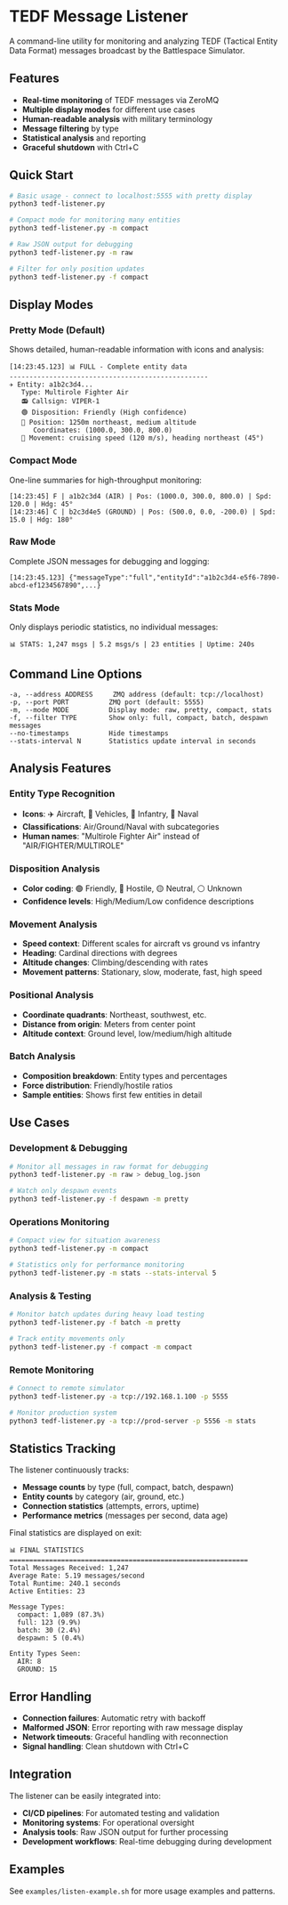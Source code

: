 # TEDF Message Listener

A command-line utility for monitoring and analyzing TEDF (Tactical Entity Data Format) messages broadcast by the Battlespace Simulator.

## Features

- **Real-time monitoring** of TEDF messages via ZeroMQ
- **Multiple display modes** for different use cases
- **Human-readable analysis** with military terminology
- **Message filtering** by type
- **Statistical analysis** and reporting
- **Graceful shutdown** with Ctrl+C

## Quick Start

```bash
# Basic usage - connect to localhost:5555 with pretty display
python3 tedf-listener.py

# Compact mode for monitoring many entities
python3 tedf-listener.py -m compact

# Raw JSON output for debugging
python3 tedf-listener.py -m raw

# Filter for only position updates
python3 tedf-listener.py -f compact
```

## Display Modes

### Pretty Mode (Default)
Shows detailed, human-readable information with icons and analysis:
```
[14:23:45.123] 📊 FULL - Complete entity data
--------------------------------------------------
✈️ Entity: a1b2c3d4...
   Type: Multirole Fighter Air
   📻 Callsign: VIPER-1
   🟢 Disposition: Friendly (High confidence)
   📍 Position: 1250m northeast, medium altitude
      Coordinates: (1000.0, 300.0, 800.0)
   🧭 Movement: cruising speed (120 m/s), heading northeast (45°)
```

### Compact Mode
One-line summaries for high-throughput monitoring:
```
[14:23:45] F | a1b2c3d4 (AIR) | Pos: (1000.0, 300.0, 800.0) | Spd: 120.0 | Hdg: 45°
[14:23:46] C | b2c3d4e5 (GROUND) | Pos: (500.0, 0.0, -200.0) | Spd: 15.0 | Hdg: 180°
```

### Raw Mode
Complete JSON messages for debugging and logging:
```
[14:23:45.123] {"messageType":"full","entityId":"a1b2c3d4-e5f6-7890-abcd-ef1234567890",...}
```

### Stats Mode
Only displays periodic statistics, no individual messages:
```
📊 STATS: 1,247 msgs | 5.2 msgs/s | 23 entities | Uptime: 240s
```

## Command Line Options

```
-a, --address ADDRESS     ZMQ address (default: tcp://localhost)
-p, --port PORT          ZMQ port (default: 5555)
-m, --mode MODE          Display mode: raw, pretty, compact, stats
-f, --filter TYPE        Show only: full, compact, batch, despawn messages
--no-timestamps          Hide timestamps
--stats-interval N       Statistics update interval in seconds
```

## Analysis Features

### Entity Type Recognition
- **Icons**: ✈️ Aircraft, 🚗 Vehicles, 🚶 Infantry, 🚢 Naval
- **Classifications**: Air/Ground/Naval with subcategories
- **Human names**: "Multirole Fighter Air" instead of "AIR/FIGHTER/MULTIROLE"

### Disposition Analysis
- **Color coding**: 🟢 Friendly, 🔴 Hostile, 🟡 Neutral, ⚪ Unknown
- **Confidence levels**: High/Medium/Low confidence descriptions

### Movement Analysis
- **Speed context**: Different scales for aircraft vs ground vs infantry
- **Heading**: Cardinal directions with degrees
- **Altitude changes**: Climbing/descending with rates
- **Movement patterns**: Stationary, slow, moderate, fast, high speed

### Positional Analysis
- **Coordinate quadrants**: Northeast, southwest, etc.
- **Distance from origin**: Meters from center point
- **Altitude context**: Ground level, low/medium/high altitude

### Batch Analysis
- **Composition breakdown**: Entity types and percentages
- **Force distribution**: Friendly/hostile ratios
- **Sample entities**: Shows first few entities in detail

## Use Cases

### Development & Debugging
```bash
# Monitor all messages in raw format for debugging
python3 tedf-listener.py -m raw > debug_log.json

# Watch only despawn events
python3 tedf-listener.py -f despawn -m pretty
```

### Operations Monitoring
```bash
# Compact view for situation awareness
python3 tedf-listener.py -m compact

# Statistics only for performance monitoring
python3 tedf-listener.py -m stats --stats-interval 5
```

### Analysis & Testing
```bash
# Monitor batch updates during heavy load testing
python3 tedf-listener.py -f batch -m pretty

# Track entity movements only
python3 tedf-listener.py -f compact -m compact
```

### Remote Monitoring
```bash
# Connect to remote simulator
python3 tedf-listener.py -a tcp://192.168.1.100 -p 5555

# Monitor production system
python3 tedf-listener.py -a tcp://prod-server -p 5556 -m stats
```

## Statistics Tracking

The listener continuously tracks:
- **Message counts** by type (full, compact, batch, despawn)
- **Entity counts** by category (air, ground, etc.)
- **Connection statistics** (attempts, errors, uptime)
- **Performance metrics** (messages per second, data age)

Final statistics are displayed on exit:
```
📊 FINAL STATISTICS
============================================================
Total Messages Received: 1,247
Average Rate: 5.19 messages/second
Total Runtime: 240.1 seconds
Active Entities: 23

Message Types:
  compact: 1,089 (87.3%)
  full: 123 (9.9%)
  batch: 30 (2.4%)
  despawn: 5 (0.4%)

Entity Types Seen:
  AIR: 8
  GROUND: 15
```

## Error Handling

- **Connection failures**: Automatic retry with backoff
- **Malformed JSON**: Error reporting with raw message display
- **Network timeouts**: Graceful handling with reconnection
- **Signal handling**: Clean shutdown with Ctrl+C

## Integration

The listener can be easily integrated into:
- **CI/CD pipelines**: For automated testing and validation
- **Monitoring systems**: For operational oversight
- **Analysis tools**: Raw JSON output for further processing
- **Development workflows**: Real-time debugging during development

## Examples

See `examples/listen-example.sh` for more usage examples and patterns.